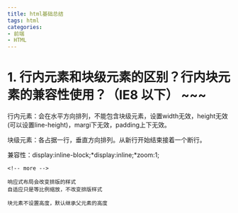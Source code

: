 ```yaml
---
title: html基础总结
tags: html
categories: 
- 前端
- HTML
---
```


# 1. 行内元素和块级元素的区别？行内块元素的兼容性使用？（IE8 以下）                                           ~~~    
行内元素：会在水平方向排列，不能包含块级元素，设置width无效，height无效(可以设置line-height)，margi下无效，padding上下无效。

块级元素：各占据一行，垂直方向排列。从新行开始结束接着一个断行。

兼容性：display:inline-block;*display:inline;*zoom:1;
~~~
<!-- more --> 

响应式布局会改变排版的样式
自适应只是等比例缩放，不改变排版样式

块元素不设置高度，默认继承父元素的高度


